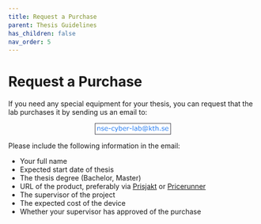 ```yaml
---
title: Request a Purchase
parent: Thesis Guidelines
has_children: false
nav_order: 5
---
```


# Request a Purchase

If you need any special equipment for your thesis, you can request that the lab purchases it by sending us an email to:

<img src="..\resources\lab-email.png" style="display: block; width: 30%; margin: auto; border: 1px solid #44434d;">

Please include the following information in the email:
- Your full name
- Expected start date of thesis
- The thesis degree (Bachelor, Master)
- URL of the product, preferably via <a href="https://www.prisjakt.nu/">Prisjakt</a> or <a href="https://www.pricerunner.se/">Pricerunner</a>
- The supervisor of the project
- The expected cost of the device
- Whether your supervisor has approved of the purchase